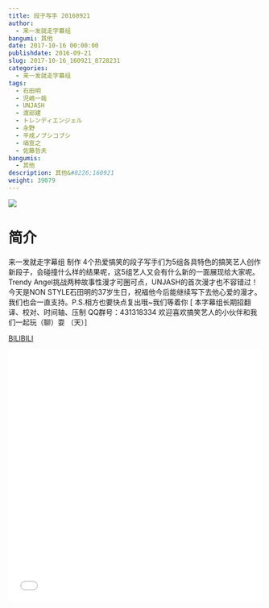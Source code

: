 ```yaml
---
title: 段子写手 20160921
author: 
  - 来一发就走字幕组
bangumi: 其他
date: 2017-10-16 00:00:00
publishdate: 2016-09-21
slug: 2017-10-16_160921_8728231
categories: 
  - 来一发就走字幕组
tags: 
  - 石田明
  - 児嶋一哉
  - UNJASH
  - 渡部建
  - トレンディエンジェル
  - 永野
  - 平成ノブシコブシ
  - 塙宣之
  - 佐藤哲夫
bangumis: 
  - 其他
description: 其他&#8226;160921
weight: 39079
---
```


![](https://i.imgur.com/YuPt3Qt.jpg)

# 简介  
来一发就走字幕组 制作 4个热爱搞笑的段子写手们为5组各具特色的搞笑艺人创作新段子，会碰撞什么样的结果呢，这5组艺人又会有什么新的一面展现给大家呢。Trendy Angel挑战两种故事性漫才可圈可点，UNJASH的首次漫才也不容错过！今天是NON STYLE石田明的37岁生日，祝福他今后能继续写下去他心爱的漫才。我们也会一直支持。P.S.相方也要快点复出哦~我们等着你 [ 本字幕组长期招翻译、校对、时间轴、压制   QQ群号：431318334 欢迎喜欢搞笑艺人的小伙伴和我们一起玩（聊）耍 （天）]


  [BILIBILI](https://www.bilibili.com/video/av8728231/)


  <iframe src="//www.bilibili.com/html/html5player.html?cid=14382246&aid=8728231" width="100%" height="500" frameborder="0" allowfullscreen="allowfullscreen"></iframe>
